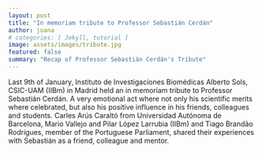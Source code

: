 ```yaml
---
layout: post
title: "In memoriam tribute to Professor Sebastián Cerdán"
author: joana
# categories: [ Jekyll, tutorial ]
image: assets/images/tribute.jpg
featured: false
summary: "Recap of Professor Sebastián Cerdán's Tribute"
---
```

Last 9th of January, Instituto de Investigaciones Biomédicas Alberto Sols, CSIC-UAM (IIBm) in Madrid held an in memoriam tribute to Professor Sebastián Cerdán. A very emotional act where not only his scientific merits where celebrated, but also his positive influence in his friends, colleagues and students.
Carles Arús Caraltó from Universidad Autónoma de Barcelona, Mario Vallejo and Pilar López Larrubia (IIBm) and Tiago Brandão Rodrigues, member of the Portuguese Parliament, shared their experiences with Sebastián as a friend, colleague and mentor.
